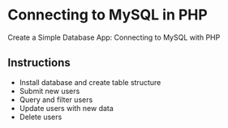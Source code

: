# Connecting to MySQL in PHP

Create a Simple Database App: Connecting to MySQL with PHP

## Instructions

- Install database and create table structure
- Submit new users
- Query and filter users
- Update users with new data
- Delete users

